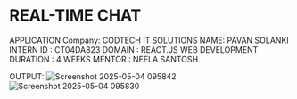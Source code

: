 # REAL-TIME CHAT

APPLICATION
Company: CODTECH IT SOLUTIONS NAME: PAVAN SOLANKI INTERN ID : CT04DA823 DOMAIN : REACT.JS WEB DEVELOPMENT DURATION : 4 WEEKS MENTOR : NEELA SANTOSH

OUTPUT:
![Screenshot 2025-05-04 095842](https://github.com/user-attachments/assets/ca78877e-5b94-4f1a-b9a0-9439a27eeb18)
![Screenshot 2025-05-04 095830](https://github.com/user-attachments/assets/3a6a04dd-8cd6-4f88-84e1-eb151e660e8f)
